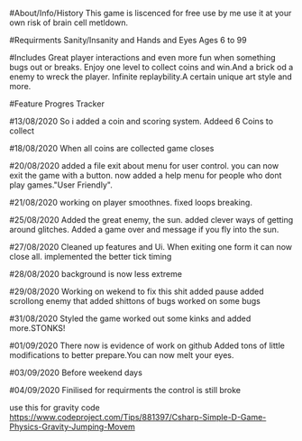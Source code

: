 #About/Info/History
This game is liscenced for free use by me use it at your own risk of brain cell metldown.


#Requirments
Sanity/Insanity and Hands and Eyes
Ages 6 to 99

#Includes
Great player interactions and even more fun when something bugs out or breaks.
Enjoy one level to collect coins and win.And a brick od a enemy to wreck the player.
Infinite replaybility.A certain unique art style and more.






#Feature Progres Tracker

#13/08/2020
So i added a coin and scoring system.
Addeed 6 Coins to collect 

#18/08/2020
When all coins are collected game closes

#20/08/2020
added a file exit about menu for user control.
you can now exit the game with a button.
now added a help menu for people who dont play games."User Friendly".

#21/08/2020
working on player smoothnes.
fixed loops breaking.

#25/08/2020
Added the great enemy, the sun.
added clever ways of getting around glitches.
Added a game over and message if you fly into the sun.

#27/08/2020
Cleaned up features and Ui.
When exiting one form it can now close all.
implemented the better tick timing 

#28/08/2020
background is now less extreme

#29/08/2020
Working on wekend to fix this shit
added pause
added scrollong enemy that added shittons of bugs
worked on some bugs 

#31/08/2020 
Styled the game worked out some kinks and added more.STONKS!

#01/09/2020
There now is evidence of work on github
Added tons of little modifications to better prepare.You can now melt your eyes.

#03/09/2020
Before weekend days

#04/09/2020
Finilised for requirments
the control is still broke







use this for gravity code 
https://www.codeproject.com/Tips/881397/Csharp-Simple-D-Game-Physics-Gravity-Jumping-Movem
